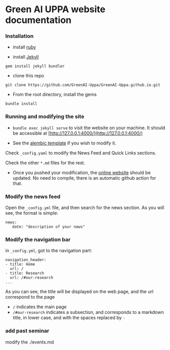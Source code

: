# Green AI UPPA website documentation


### Installation 

- install [ruby](https://jekyllrb.com/docs/installation/)

- install [Jekyll](https://jekyllrb.com/docs/step-by-step/01-setup/)
```
gem install jekyll bundler
```

- clone this repo
```
git clone https://github.com/GreenAI-Uppa/GreenAI-Uppa.github.io.git
```


- From the root directory, install the gems

```
bundle install 
```

### Running and modifying the site

- `bundle exec jekyll serve` to visit the website on your machine. It should be accessible at [http://127.0.0.1:4000/](http://127.0.0.1:4000/)

- See the [alembic template](https://alembic.darn.es/) if you wish to modify it.

Check `_config.yaml` to modify the News Feed and Quick Links sections.

Check the other `*.md` files for the rest.


- Once you pushed your modification, the [online website](https://greenai-uppa.github.io/) should be updated. No need to compile, there is an automatic github action for that.

### Modify the news feed
Open the `_config.yml` file, and then search for the news section. As you will see, the format is simple:
```
news:
   date: "description of your news"
```

### Modify the navigation bar
in `_config.yml`, got to the navigation part:

```
navigation_header:
- title: Home
  url: /
- title: Research
  url: /#our-research
...
```
As you can see, the title will be displayed on the web page, and the url correspond to the page
- `/` indicates the main page
- `/#our-research` indicates a subsection, and corresponds to a markdown title, in lower case, and with the spaces replaced by `-`

### add past seminar

modify the ./events.md

